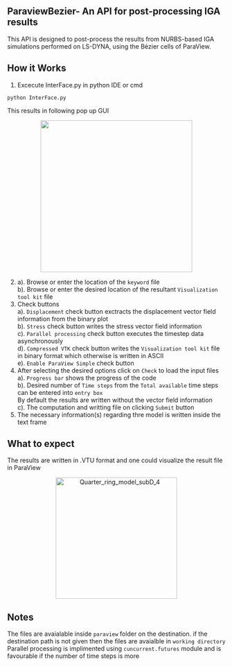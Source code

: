 ## ParaviewBezier- An API for post-processing IGA results
This API is designed to post-process the results from NURBS-based IGA simulations performed on LS-DYNA, using the Bézier cells of ParaView.
## How it Works
1. Excecute InterFace.py in python IDE or cmd
```
python InterFace.py
```
This results in following pop up GUI

<p align="center">
 <img src=https://user-images.githubusercontent.com/56837271/132837320-60d74e52-c0a9-4ae1-bed8-1003ebf2b228.png width="350">
</p>

2. a). Browse or enter the location of the `keyword` file  
   b). Browse or enter the desired location of the resultant `Visualization tool kit` file  
3. Check buttons  
   a). `Displacement` check button exctracts the displacement vector field information from the binary plot  
   b). `Stress` check button writes the stress vector field information  
   c). `Parallel processing` check button executes the timestep data asynchronously  
   d). `Compressed VTK` check button writes the `Visualization tool kit` file in binary format which otherwise is written in ASCII  
   e). `Enable ParaView Simple` check button
4. After selecting the desired options click on `Check` to load the input files  
   a). `Progress bar` shows the progress of the code  
   b). Desired number of `Time steps` from the `Total available` time steps can be entered into `entry box`  
       By default the results are written without the vector field information  
   c). The computation and writting file on clicking `Submit` button   
5. The necessary information(s) regarding thre model is written inside the text frame   
 
 ## What to expect
 The results are written in .VTU format and one could visualize the result file in ParaView  
 <p align="center">
 <img width="280" alt="Quarter_ring_model_subD_4" src="https://user-images.githubusercontent.com/56837271/132838146-222dff46-6f0e-47f6-9f50-ff6a371a075e.PNG">
</p>  

 ## Notes
 
 The files are avaialable inside `paraview` folder on the destination. if the destination path is not given then the files are avaialble in `working directory`  
 Parallel processing is implimented using `cuncurrent.futures` module and is favourable if the number of time steps is more
